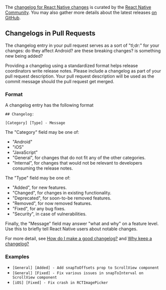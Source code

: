 The [changelog for React Native changes](https://github.com/react-native-community/react-native-releases/blob/master/CHANGELOG.md) is curated by the [React Native Community](https://github.com/react-native-community/react-native-releases). You may also gather more details about the latest releases [on GitHub](https://github.com/facebook/react-native/releases).

## Changelogs in Pull Requests

The changelog entry in your pull request serves as a sort of "tl;dr:" for your changes: do they affect Android? are these breaking changes? is something new being added?

Providing a changelog using a standardized format helps release coordinators write release notes. Please include a changelog as part of your pull request description. Your pull request description will be used as the commit message should the pull request get merged. 

### Format

A changelog entry has the following format

```
## Changelog:

[Category] [Type] - Message
```	

The "Category" field may be one of:

* "Android"
* "iOS"
* "JavaScript"
* "General", for changes that do not fit any of the other categories.
* "Internal", for changes that would not be relevant to developers consuming the release notes.

The "Type" field may be one of:

* "Added", for new features.	
* "Changed", for changes in existing functionality.	
* "Deprecated", for soon-to-be removed features.	
* "Removed", for now removed features.	
* "Fixed", for any bug fixes.	
* "Security", in case of vulnerabilities.	

Finally, the "Message" field may answer "what and why" on a feature level. Use this to briefly tell React Native users about notable changes.

For more detail, see [How do I make a good changelog?](https://keepachangelog.com/en/1.0.0/#how) and [Why keep a changelog?](https://keepachangelog.com/en/1.0.0/#why)

### Examples	

* `[General] [Added] - Add snapToOffsets prop to ScrollView component`
* `[General] [Fixed] - Fix various issues in snapToInterval on ScrollView component`
* `[iOS] [Fixed] - Fix crash in RCTImagePicker`